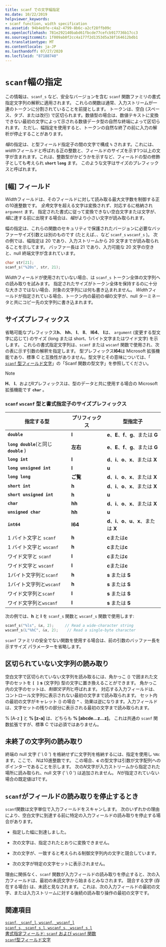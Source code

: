 ```yaml
---
title: scanf での文字幅指定
ms.date: 10/22/2019
helpviewer_keywords:
- scanf function, width specification
ms.assetid: 94b4e8fe-c4a2-4799-8b6c-a2cf28ffb09c
ms.openlocfilehash: 781e292140babd61fbcde77cefcb917736b17cc3
ms.sourcegitcommit: 1f009ab0f2cc4a177f2d1353d5a38f164612bdb1
ms.translationtype: MT
ms.contentlocale: ja-JP
ms.lasthandoff: 07/27/2020
ms.locfileid: "87188740"
---
```

# <a name="scanf-width-specification"></a>`scanf`幅の指定

この情報は、`scanf_s` など、安全なバージョンを含む `scanf` 関数ファミリの書式指定文字列の解釈に適用されます。 これらの関数は通常、入力ストリームが一連のトークンに分割されていることを前提とします。 トークンは、空白 (スペース、タブ、または改行) で区切られます。数値型の場合は、数値テキストに変換できない最初の文字によって示される数値データ型の自然な終端によって区切られます。 ただし、幅指定を使用すると、トークンの自然な終了の前に入力の解析が停止することがあります。

*幅*の指定は、と型フィールド指定子の間の文字で構成 `%` されます。これには、 *width*フィールドと呼ばれる正の整数と、フィールドのサイズを示す1つ以上の文字が含まれます。これは、整数型がかどうかを示すなど、フィールドの型の修飾子としても考えられ **`short`** **`long`** ます。 このような文字はサイズのプレフィックスと呼ばれます。

## <a name="the-width-field"></a>[幅] フィールド

*Width*フィールドは、そのフィールドに対して読み取る最大文字数を制御する正の10進整数です。 *全角*文字を超える文字は変換されず、対応するに格納され `argument` ます。 指定された書式に従って変換できない空白文字または文字が、*幅*に達する前に出現する場合は、*幅*がより小さい文字が読み取られます。

幅の指定は、これらの関数のセキュリティで保護されたバージョンに必要なバッファーサイズ引数とは別のものです (たとえば、、など `scanf_s` `wscanf_s` )。 次の例では、幅指定は 20 であり、入力ストリームから 20 文字までが読み取られることを示してます。 バッファー長は 21 であり、入力可能な 20 文字の空きと、null 終端文字が含まれています。

```C
char str[21];
scanf_s("%20s", str, 21);
```

*Width*フィールドが使用されていない場合、は `scanf_s` トークン全体の文字列への読み取りを試みます。 指定されたサイズがトークン全体を保持するのに十分な大きさではない場合、対象の文字列には何も書き込まれません。 *Width*フィールドが指定されている場合、トークン内の最初の*幅*の文字が、null ターミネータと共にコピー先の文字列に書き込まれます。

## <a name="the-size-prefix"></a>サイズプレフィックス

省略可能なプレフィックス**h**、 **hh**、 **l**、 **ll**、 **I64**、 **l**は、 `argument` (変更する型文字に応じて) のサイズ (long または short、1バイト文字またはワイド文字) を示します。 これらの書式指定文字列は、`scanf` または `wscanf` 関数で使用され、次の表に示す引数の解釈を指定します。 型プレフィックス**I64**は Microsoft 拡張機能であり、標準 C と互換性がありません。型文字とその意味については、「 [ `scanf` 型フィールド文字](../c-runtime-library/scanf-type-field-characters.md)」の「Scanf 関数の型文字」を参照してください。

> [!NOTE]
> **H**、 **l**、および**l**プレフィックスは、型のデータと共に使用する場合の Microsoft 拡張機能です **`char`** 。

### <a name="size-prefixes-for-scanf-and-wscanf-format-type-specifiers"></a>`scanf` `wscanf` 型と書式指定子のサイズプレフィックス

|指定する型|プリフィックス|型指定子|
|----------------|----------------|-------------------------|
|**`double`**|**l**|**e**、**E**、**f**、**g**、または **G**|
|**`long double`**(と同じ **`double`** )|**左右**|**e**、**E**、**f**、**g**、または **G**|
|**`long int`**|**l**|**d**、**i**、**o**、**x**、または **X**|
|**`long unsigned int`**|**l**|**u**|
|**`long long`**|**ご覧**|**d**、**i**、**o**、**x**、または **X**|
|**`short int`**|**h**|**d**、**i**、**o**、**x**、または **X**|
|**`short unsigned int`**|**h**|**u**|
|**`char`**|**hh**|**d**、**i**、**o**、**x**、または **X**|
|**`unsigned char`**|**hh**|**u**|
|**`int64`**|**I64**|**d**、**i**、**o**、**u**、**x**、または **X**|
|1 バイト文字と `scanf`|**h**|**c**または**c**|
|1 バイト文字と `wscanf`|**h**|**c**または**c**|
|ワイド文字と `scanf`|**l**|**c**または**c**|
|ワイド文字と `wscanf`|**l**|**c**または**c**|
|1バイト文字列と`scanf`|**h**|**s** または **S**|
|1バイト文字列と`wscanf`|**h**|**s** または **S**|
|ワイド文字列と`scanf`|**l**|**s** または **S**|
|ワイド文字列と`wscanf`|**l**|**s** または **S**|

次の例では、**h** と **l** を `scanf_s` 関数と `wscanf_s` 関数で使用します:

```C
scanf_s("%ls", &x, 2);     // Read a wide-character string
wscanf_s(L"%hC", &x, 2);    // Read a single-byte character
```

`scanf` ファミリの安全でない関数を使用する場合は、前の引数のバッファー長を示すサイズ パラメーターを省略します。

## <a name="reading-undelimited-strings"></a>区切られていない文字列の読み取り

空白文字で区切られていない文字列を読み取るには、角かっこ () で囲まれた文字のセットを **`[ ]`** **s** (文字列) 型の文字に置き換えることができます。 角かっこ内の文字のセットは、*制御文字列*と呼ばれます。 対応する入力フィールドは、コントロール文字列に表示されない最初の文字まで読み取られます。 セット内の最初の文字がキャレット () の場合 **`^`** 、効果は逆になります。入力フィールドは、文字セットの残りの部分に表示される最初の文字まで読み取られます。

% [A-z **]** と **% [z-a]** は、どちらも **% [abcde...z...z]**。 これは共通の `scanf` 関数拡張ですが、標準 C では必須ではありません。

## <a name="reading-unterminated-strings"></a>未終了の文字列の読み取り

終端の null 文字 (' \ 0 ') を格納せずに文字列を格納するには、指定を使用し `%Nc` ます。ここで、 *N*は10進整数です。 この場合、**c** の型文字は引数が文字配列へのポインターであることを示します。 次の*N*文字が入力ストリームから指定された場所に読み取られ、null 文字 (' \ 0 ') は追加されません。 *N*が指定されていない場合の既定値は1です。

## <a name="when-scanf-stops-reading-a-field"></a>`scanf`がフィールドの読み取りを停止するとき

`scanf`関数は文字単位で入力フィールドをスキャンします。 次のいずれかの理由により、空白文字に到達する前に特定の入力フィールドの読み取りを停止する場合があります。

- 指定した幅に到達しました。

- 次の文字は、指定されたとおりに変換できません。

- 次の文字が、一致すると考えられる制御文字列内の文字と競合しています。

- 次の文字が特定の文字セットに表示されません。

理由に関係なく、`scanf` 関数が入力フィールドの読み取りを停止すると、次の入力フィールドは、最初の未読文字から始まるとみなされます。 競合する文字 (存在する場合) は、未読と見なされます。 これは、次の入力フィールドの最初の文字、または入力ストリームに対する後続の読み取り操作の最初の文字です。

## <a name="see-also"></a>関連項目

[`scanf`, `_scanf_l`, `wscanf`, `_wscanf_l`](../c-runtime-library/reference/scanf-scanf-l-wscanf-wscanf-l.md)<br/>
[`scanf_s`, `_scanf_s_l`, `wscanf_s`, `_wscanf_s_l`](../c-runtime-library/reference/scanf-s-scanf-s-l-wscanf-s-wscanf-s-l.md)<br/>
[書式指定フィールド: `scanf` および `wscanf` 関数](../c-runtime-library/format-specification-fields-scanf-and-wscanf-functions.md)<br/>
[`scanf`型フィールド文字](../c-runtime-library/scanf-type-field-characters.md)<br/>
